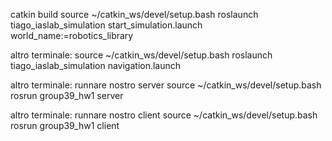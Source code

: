 catkin build
source ~/catkin_ws/devel/setup.bash
roslaunch tiago_iaslab_simulation start_simulation.launch world_name:=robotics_library

altro terminale:
source ~/catkin_ws/devel/setup.bash
roslaunch tiago_iaslab_simulation navigation.launch

altro terminale: runnare nostro server
source ~/catkin_ws/devel/setup.bash
rosrun group39_hw1 server

altro terminale: runnare nostro client
source ~/catkin_ws/devel/setup.bash
rosrun group39_hw1 client
